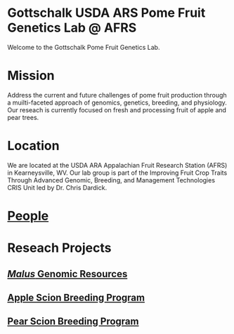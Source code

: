 # Gottschalk USDA ARS Pome Fruit Genetics Lab @ AFRS

Welcome to the Gottschalk Pome Fruit Genetics Lab. 

# Mission

Address the current and future challenges of pome fruit production through a muilti-faceted approach of genomics, genetics, breeding, and physiology. Our reseach is currently focused on fresh and processing fruit of apple and pear trees. 

# Location

We are located at the USDA ARA Appalachian Fruit Research Station (AFRS) in Kearneysville, WV. Our lab group is part of the Improving Fruit Crop Traits Through Advanced Genomic, Breeding, and Management Technologies CRIS Unit led by Dr. Chris Dardick. 

# [People](https://github.com/gottsc33/gottsc33.github.io/blob/master/People/index.md)

# Reseach Projects

## [_Malus_ Genomic Resources](https://github.com/gottsc33/gottsc33.github.io/blob/master/resources/index.md)

## [Apple Scion Breeding Program](https://github.com/gottsc33/gottsc33.github.io/blob/master/apple_breeding/index.md)

## [Pear Scion Breeding Program](https://github.com/gottsc33/gottsc33.github.io/blob/master/pear_breeding/index.md)
